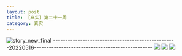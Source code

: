 ```yaml
---
layout: post
title: 【真实】第二十一周
category: 真实
---
```

![story_new_final](http://rzda7rj3c.hd-bkt.clouddn.com/img/story_new_final_0322.png)
--------------------------------------------------20220516------------------------------------------------
![](http://rzdb2xp2h.hd-bkt.clouddn.com/img/factors-220516-1.jpg)
![](http://rzdb2xp2h.hd-bkt.clouddn.com/img/factors-220516-2.jpg)
![](http://rzdb2xp2h.hd-bkt.clouddn.com/img/factors-220516-3.jpg)
  




